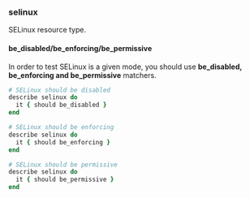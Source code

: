 ### <a name="selinux">selinux</a>

SELinux resource type.

#### be\_disabled/be\_enforcing/be\_permissive

In order to test SELinux is a given mode, you should use **be\_disabled, be\_enforcing and be\_permissive** matchers.

```ruby
# SELinux should be disabled
describe selinux do
  it { should be_disabled }
end

# SELinux should be enforcing
describe selinux do
  it { should be_enforcing }
end

# SELinux should be permissive
describe selinux do
  it { should be_permissive }
end
```
